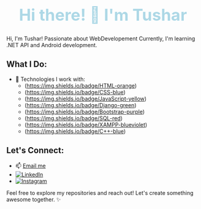 <!-- Animated Header -->
<div style="text-align: center;">
  <h1 style="font-size: 3em; color: lightblue;" id="animated-text">
    Hi there! 👋 I'm Tushar
  </h1>
</div>

<!-- About Me Section -->
Hi, I'm Tushar!
Passionate about WebDevelopement 
Currently, I'm learning .NET API and Android development.

## What I Do:
- 🔧 Technologies I work with:
  - (https://img.shields.io/badge/HTML-orange)
  - (https://img.shields.io/badge/CSS-blue)
  - (https://img.shields.io/badge/JavaScript-yellow)
  - (https://img.shields.io/badge/Django-green)
  - (https://img.shields.io/badge/Bootstrap-purple)
  - (https://img.shields.io/badge/SQL-red)
  - (https://img.shields.io/badge/XAMPP-blueviolet)
  - (https://img.shields.io/badge/C++-blue)

## Let's Connect:
- 📫 [Email me](tchourse@gmail.com)
- [![LinkedIn](https://img.shields.io/badge/LinkedIn-Connect-blue)](linkedin.com/in/tushar-chourse-026973250)
- [![Instagram](https://img.shields.io/badge/Instagram-Follow-red)]([https://www.instagram.com/yourusername](https://www.instagram.com/tushar10.xd?igsh=MWJwNWR1NXdvcnY3Ng==))


Feel free to explore my repositories and reach out! Let's create something awesome together. ✨
